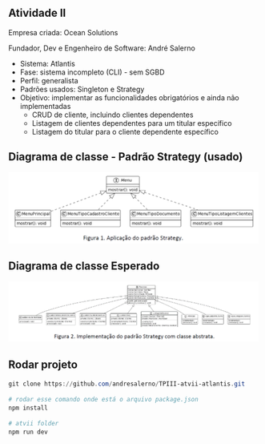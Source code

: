 ## Atividade II

Empresa criada: Ocean Solutions

Fundador, Dev e Engenheiro de Software: André Salerno

- Sistema: Atlantis
- Fase: sistema incompleto (CLI) - sem SGBD
- Perfil: generalista
- Padrões usados: Singleton e Strategy
- Objetivo: implementar as funcionalidades obrigatórios e ainda não implementadas
    - CRUD de cliente, incluindo clientes dependentes
    - Listagem de clientes dependentes para um titular específico
    - Listagem do titular para o cliente dependente específico 


## Diagrama de classe - Padrão Strategy (usado)

<img src="./img/diagrama.png" alt="Diagrama" width="500"/>

## Diagrama de classe Esperado

<img src="./img/diagrama1.png" alt="Diagrama" width="500"/>


## Rodar projeto

```powershell
git clone https://github.com/andresalerno/TPIII-atvii-atlantis.git
```

```powershell
# rodar esse comando onde está o arquivo package.json
npm install
```

```powershell
# atvii folder
npm run dev
```